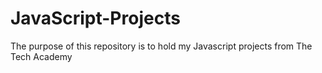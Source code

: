 # JavaScript-Projects
 The purpose of this repository is to hold my Javascript projects from The Tech Academy
